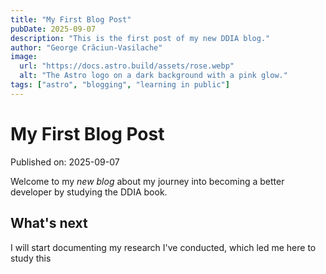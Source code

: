 ```yaml
---
title: "My First Blog Post"
pubDate: 2025-09-07
description: "This is the first post of my new DDIA blog."
author: "George Crăciun-Vasilache"
image:
  url: "https://docs.astro.build/assets/rose.webp"
  alt: "The Astro logo on a dark background with a pink glow."
tags: ["astro", "blogging", "learning in public"]
---
```


# My First Blog Post

Published on: 2025-09-07

Welcome to my _new blog_ about my journey into becoming a better developer by studying the DDIA book.

## What's next

I will start documenting my research I've conducted, which led me here to study this
